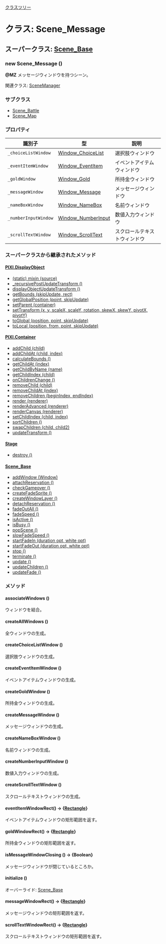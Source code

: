 [クラスツリー](index.md)

# クラス: Scene_Message

## スーパークラス: [Scene_Base](Scene_Base.md)

### new Scene_Message ()
**@MZ** メッセージウィンドウを持つシーン。

関連クラス: [SceneManager](SceneManager.md)

### サブクラス

* [Scene_Battle](Scene_Battle.md)
* [Scene_Map](Scene_Map.md)

### プロパティ

| 識別子 | 型 | 説明 |
| --- | --- | --- |
| `_choiceListWindow` | [Window_ChoiceList](Window_ChoiceList.md) | 選択肢ウィンドウ |
| `_eventItemWindow` | [Window_EventItem](Window_EventItem.md) | イベントアイテムウィンドウ |
| `_goldWindow` | [Window_Gold](Window_Gold.md) | 所持金ウィンドウ |
| `_messageWindow` | [Window_Message](Window_Message.md) | メッセージウィンドウ |
| `_nameBoxWindow` | [Window_NameBox](Window_NameBox.md) | 名前ウィンドウ |
| `_numberInputWindow` | [Window_NumberInput](Window_NumberInput.md) | 数値入力ウィンドウ |
| `_scrollTextWindow` | [Window_ScrollText](Window_ScrollText.md) | スクロールテキストウィンドウ |


### スーパークラスから継承されたメソッド

#### [PIXI.DisplayObject](PIXI.DisplayObject.md)

* [(static) mixin (source)](PIXI.DisplayObject.md#static-mixin-source)
* [\_recursivePostUpdateTransform ()](PIXI.DisplayObject.md#_recursivepostupdatetransform-)
* [displayObjectUpdateTransform ()](PIXI.DisplayObject.md#displayobjectupdatetransform-)
* [getBounds (skipUpdate, rect)](PIXI.DisplayObject.md#getbounds-skipupdate-rect--pixirectangle)
* [getGlobalPosition (point, skipUpdate)](PIXI.DisplayObject.md#getglobalposition-point-skipupdate--pixipoint)
* [setParent (container)](PIXI.DisplayObject.md#setparent-container--pixicontainer)
* [setTransform (x, y, scaleX, scaleY, rotation, skewX, skewY, pivotX, pivotY)](PIXI.DisplayObject.md#settransform-x-y-scalex-scaley-rotation-skewx-skewy-pivotx-pivoty--pixidisplayobject)
* [toGlobal (position, point, skipUpdate)](PIXI.DisplayObject.md#toglobal-position-point-skipupdate--pixipoint)
* [toLocal (position, from, point, skipUpdate)](PIXI.DisplayObject.md#tolocal-position-from-point-skipupdate--pixipoint)

#### [PIXI.Container](PIXI.Container.md)

* [addChild (child) ](PIXI.Container.md#addchild-child--pixidisplayobject)
* [addChildAt (child, index)](PIXI.Container.md#addchildat-child-index--pixidisplayobject)
* [calculateBounds ()](PIXI.Container.md#calculatebounds-)
* [getChildAt (index)](PIXI.Container.md#getchildat-index--pixidisplayobject)
* [getChildByName (name)](PIXI.Container.md#getchildbyname-name--pixidisplayobject)
* [getChildIndex (child)](PIXI.Container.md#getchildindex-child--pixidisplayobject)
* [onChildrenChange ()](PIXI.Container.md#onchildrenchange-)
* [removeChild (child)](PIXI.Container.md#removechild-child--pixidisplayobject)
* [removeChildAt (index)](PIXI.Container.md#removechildat-index--pixidisplayobject)
* [removeChildren (beginIndex, endIndex)](PIXI.Container.md#removechildren-beginindex-endindex--arraypixidisplayobject)
* [render (renderer)](PIXI.Container.md#render-renderer)
* [renderAdvanced (renderer)](PIXI.Container.md#renderadvanced-renderer)
* [renderCanvas (renderer)](PIXI.Container.md#rendercanvas-renderer)
* [setChildIndex (child, index)](PIXI.Container.md#setchildindex-child-index)
* [sortChildren ()](PIXI.Container.md#sortchildren-)
* [swapChildren (child, child2)](PIXI.Container.md#swapchildren-child-child2)
* [updateTransform ()](PIXI.Container.md#updatetransform-)

#### [Stage](Stage.md)

* [destroy ()](Stage.md#destroy-)

#### [Scene_Base](Scene_Base.md)

* [addWindow (Window)](Scene_Base.md#addwindow-window)
* [attachReservation ()](Scene_Base.md#attachreservation-)
* [checkGameover ()](Scene_Base.md#checkgameover-)
* [createFadeSprite ()](Scene_Base.md#createfadesprite-)
* [createWindowLayer ()](Scene_Base.md#createwindowlayer-)
* [detachReservation ()](Scene_Base.md#detachreservation-)
* [fadeOutAll ()](Scene_Base.md#fadeoutall-)
* [fadeSpeed ()](Scene_Base.md#fadespeed---number)
* [isActive () ](Scene_Base.md#isactive---boolean)
* [isBusy ()](Scene_Base.md#isbusy---boolean)
* [popScene ()](Scene_Base.md#popscene-)
* [slowFadeSpeed ()](Scene_Base.md#slowfadespeed---number)
* [startFadeIn (duration opt, white opt)](Scene_Base.md#startfadein-duration-opt-white-opt)
* [startFadeOut (duration opt, white opt)](Scene_Base.md#startfadeout-duration-opt-white-opt)
* [stop ()](Scene_Base.md#stop-)
* [terminate ()](Scene_Base.md#terminate-)
* [update ()](Scene_Base.md#update-)
* [updateChildren ()](Scene_Base.md#updatechildren-)
* [updateFade ()](Scene_Base.md#updatefade-)


### メソッド

#### associateWindows ()
ウィンドウを結合。


#### createAllWindows ()
全ウィンドウの生成。


#### createChoiceListWindow ()
選択肢ウィンドウの生成。


#### createEventItemWindow ()
イベントアイテムウィンドウの生成。


#### createGoldWindow ()
所持金ウィンドウの生成。


#### createMessageWindow ()
メッセージウィンドウの生成。


#### createNameBoxWindow ()
名前ウィンドウの生成。


#### createNumberInputWindow ()
数値入力ウィンドウの生成。


#### createScrollTextWindow ()
スクロールテキストウィンドウの生成。


####  eventItemWindowRect() → {[Rectangle](Rectangle.md)}
イベントアイテムウィンドウの矩形範囲を返す。


####  goldWindowRect() → {[Rectangle](Rectangle.md)}
所持金ウィンドウの矩形範囲を返す。


#### isMessageWindowClosing () → {Boolean}
メッセージウィンドウが閉じているところか。


#### initialize ()
オーバーライド: [Scene_Base](Scene_Base.md#initialize-)


####  messageWindowRect() → {[Rectangle](Rectangle.md)}
メッセージウィンドウの矩形範囲を返す。


####  scrollTextWindowRect() → {[Rectangle](Rectangle.md)}
スクロールテキストウィンドウの矩形範囲を返す。
